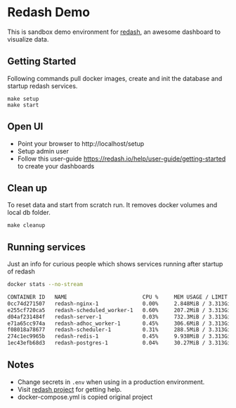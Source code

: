 # Redash Demo

This is sandbox demo environment for [redash](https://redash.io), an awesome dashboard to visualize data.

## Getting Started

Following commands pull docker images, create and init the database and startup redash services.

```
make setup
make start
```

## Open UI

- Point your browser to http://localhost/setup
- Setup admin user 
- Follow this user-guide https://redash.io/help/user-guide/getting-started to create your dashboards

## Clean up

To reset data and start from scratch run. It removes docker volumes and local db folder.

`make cleanup`

## Running services

Just an info for curious people which shows services running after startup of redash


```bash
docker stats --no-stream

CONTAINER ID   NAME                        CPU %     MEM USAGE / LIMIT     MEM %     NET I/O           BLOCK I/O   PIDS
0cc74d271507   redash-nginx-1              0.00%     2.848MiB / 3.313GiB   0.08%     2.69MB / 2.35MB   0B / 0B     2
e255cf720ca5   redash-scheduled_worker-1   0.60%     207.2MiB / 3.313GiB   6.11%     5.5MB / 3.02MB    0B / 0B     2
d04af231484f   redash-server-1             0.03%     732.3MiB / 3.313GiB   21.59%    3.36MB / 5.38MB   0B / 0B     5
e71a65cc974a   redash-adhoc_worker-1       0.45%     306.6MiB / 3.313GiB   9.04%     5.79MB / 3.04MB   0B / 0B     3
f08018a78677   redash-scheduler-1          0.31%     288.5MiB / 3.313GiB   8.50%     7.02MB / 5.04MB   0B / 0B     3
274c1ec9965b   redash-redis-1              0.45%     9.938MiB / 3.313GiB   0.29%     11.2MB / 17.9MB   0B / 0B     4
1ec43efb68d3   redash-postgres-1           0.04%     30.27MiB / 3.313GiB   0.89%     3.25MB / 2.9MB    0B / 0B     12
```

## Notes

- Change secrets in `.env` when using in a production environment.
- Visit [redash project](https://github.com/getredash/redash) for getting help.
- docker-compose.yml is copied original project